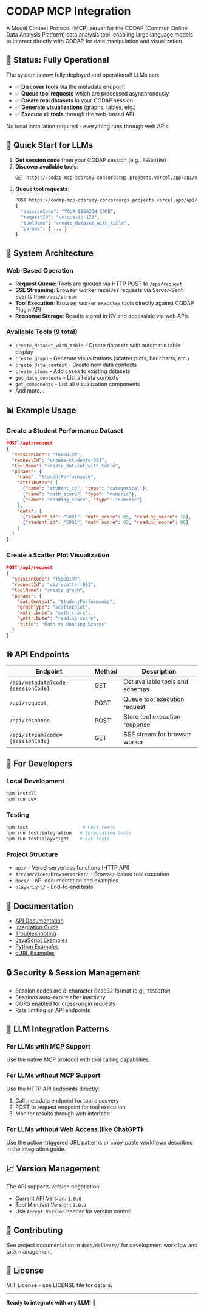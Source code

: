 # CODAP MCP Integration

A Model Context Protocol (MCP) server for the CODAP (Common Online Data Analysis Platform) data analysis tool, enabling large language models to interact directly with CODAP for data manipulation and visualization.

## 🌟 **Status: Fully Operational**

The system is now fully deployed and operational! LLMs can:
- ✅ **Discover tools** via the metadata endpoint
- ✅ **Queue tool requests** which are processed asynchronously  
- ✅ **Create real datasets** in your CODAP session
- ✅ **Generate visualizations** (graphs, tables, etc.)
- ✅ **Execute all tools** through the web-based API

No local installation required - everything runs through web APIs.

## 🚀 Quick Start for LLMs

1. **Get session code** from your CODAP session (e.g., `T5SDQIRW`)
2. **Discover available tools**:
   ```bash
   GET https://codap-mcp-cdorsey-concordorgs-projects.vercel.app/api/metadata?code=YOUR_SESSION_CODE
   ```
3. **Queue tool requests**:
   ```bash
   POST https://codap-mcp-cdorsey-concordorgs-projects.vercel.app/api/request
   {
     "sessionCode": "YOUR_SESSION_CODE",
     "requestId": "unique-id-123",
     "toolName": "create_dataset_with_table",
     "params": { ... }
   }
   ```

## 🔧 System Architecture

### Web-Based Operation
- **Request Queue**: Tools are queued via HTTP POST to `/api/request`
- **SSE Streaming**: Browser worker receives requests via Server-Sent Events from `/api/stream`
- **Tool Execution**: Browser worker executes tools directly against CODAP Plugin API
- **Response Storage**: Results stored in KV and accessible via web APIs

### Available Tools (9 total)
- `create_dataset_with_table` - Create datasets with automatic table display
- `create_graph` - Generate visualizations (scatter plots, bar charts, etc.)
- `create_data_context` - Create new data contexts
- `create_items` - Add cases to existing datasets
- `get_data_contexts` - List all data contexts
- `get_components` - List all visualization components
- And more...

## 📊 Example Usage

### Create a Student Performance Dataset
```json
POST /api/request
{
  "sessionCode": "T5SDQIRW",
  "requestId": "create-students-001",
  "toolName": "create_dataset_with_table",
  "params": {
    "name": "StudentPerformance",
    "attributes": [
      {"name": "student_id", "type": "categorical"},
      {"name": "math_score", "type": "numeric"},
      {"name": "reading_score", "type": "numeric"}
    ],
    "data": [
      {"student_id": "S001", "math_score": 85, "reading_score": 78},
      {"student_id": "S002", "math_score": 92, "reading_score": 88}
    ]
  }
}
```

### Create a Scatter Plot Visualization
```json
POST /api/request
{
  "sessionCode": "T5SDQIRW", 
  "requestId": "viz-scatter-001",
  "toolName": "create_graph",
  "params": {
    "dataContext": "StudentPerformance",
    "graphType": "scatterplot",
    "xAttribute": "math_score",
    "yAttribute": "reading_score",
    "title": "Math vs Reading Scores"
  }
}
```

## 🌐 API Endpoints

| Endpoint | Method | Description |
|----------|--------|-------------|
| `/api/metadata?code={sessionCode}` | GET | Get available tools and schemas |
| `/api/request` | POST | Queue tool execution request |
| `/api/response` | POST | Store tool execution response |
| `/api/stream?code={sessionCode}` | GET | SSE stream for browser worker |

## 🔧 For Developers

### Local Development
```bash
npm install
npm run dev
```

### Testing
```bash
npm test                    # Unit tests
npm run test:integration   # Integration tests
npm run test:playwright    # E2E tests
```

### Project Structure
- `api/` - Vercel serverless functions (HTTP API)
- `src/services/browserWorker/` - Browser-based tool execution
- `docs/` - API documentation and examples
- `playwright/` - End-to-end tests

## 📖 Documentation

- [API Documentation](docs/api/metadata-endpoint.md)
- [Integration Guide](docs/integration-guide.md)
- [Troubleshooting](docs/troubleshooting.md)
- [JavaScript Examples](docs/examples/javascript/)
- [Python Examples](docs/examples/python/)
- [cURL Examples](docs/examples/curl/)

## 🔒 Security & Session Management

- Session codes are 8-character Base32 format (e.g., `T5SDQIRW`)
- Sessions auto-expire after inactivity
- CORS enabled for cross-origin requests
- Rate limiting on API endpoints

## 🎯 LLM Integration Patterns

### For LLMs with MCP Support
Use the native MCP protocol with tool calling capabilities.

### For LLMs without MCP Support
Use the HTTP API endpoints directly:
1. Call metadata endpoint for tool discovery
2. POST to request endpoint for tool execution
3. Monitor results through web interface

### For LLMs without Web Access (like ChatGPT)
Use the action-triggered URL patterns or copy-paste workflows described in the integration guide.

## 📈 Version Management

The API supports version negotiation:
- Current API Version: `1.0.0`
- Tool Manifest Version: `1.0.0`
- Use `Accept-Version` header for version control

## 🤝 Contributing

See project documentation in `docs/delivery/` for development workflow and task management.

## 📄 License

MIT License - see LICENSE file for details.

---

**Ready to integrate with any LLM!** 🚀
